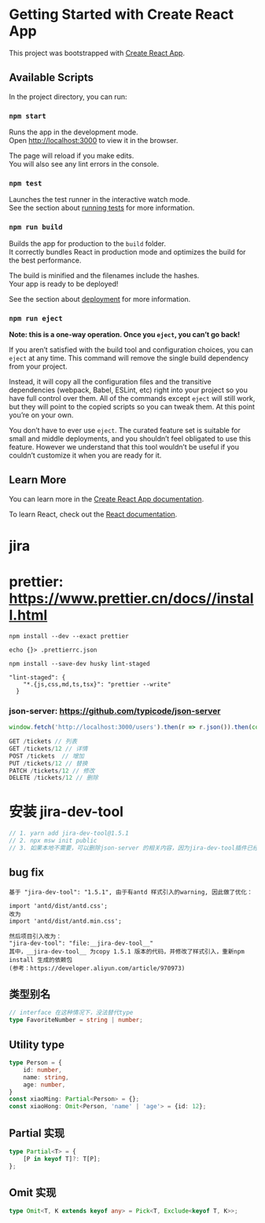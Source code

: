 # Getting Started with Create React App

This project was bootstrapped with [Create React App](https://github.com/facebook/create-react-app).

## Available Scripts

In the project directory, you can run:

### `npm start`

Runs the app in the development mode.\
Open [http://localhost:3000](http://localhost:3000) to view it in the browser.

The page will reload if you make edits.\
You will also see any lint errors in the console.

### `npm test`

Launches the test runner in the interactive watch mode.\
See the section about [running tests](https://facebook.github.io/create-react-app/docs/running-tests) for more information.

### `npm run build`

Builds the app for production to the `build` folder.\
It correctly bundles React in production mode and optimizes the build for the best performance.

The build is minified and the filenames include the hashes.\
Your app is ready to be deployed!

See the section about [deployment](https://facebook.github.io/create-react-app/docs/deployment) for more information.

### `npm run eject`

**Note: this is a one-way operation. Once you `eject`, you can’t go back!**

If you aren’t satisfied with the build tool and configuration choices, you can `eject` at any time. This command will remove the single build dependency from your project.

Instead, it will copy all the configuration files and the transitive dependencies (webpack, Babel, ESLint, etc) right into your project so you have full control over them. All of the commands except `eject` will still work, but they will point to the copied scripts so you can tweak them. At this point you’re on your own.

You don’t have to ever use `eject`. The curated feature set is suitable for small and middle deployments, and you shouldn’t feel obligated to use this feature. However we understand that this tool wouldn’t be useful if you couldn’t customize it when you are ready for it.

## Learn More

You can learn more in the [Create React App documentation](https://facebook.github.io/create-react-app/docs/getting-started).

To learn React, check out the [React documentation](https://reactjs.org/).
# jira

# prettier: https://www.prettier.cn/docs//install.html
```shell script
npm install --dev --exact prettier

echo {}> .prettierrc.json

npm install --save-dev husky lint-staged

"lint-staged": {
    "*.{js,css,md,ts,tsx}": "prettier --write"
  }
```

### json-server: https://github.com/typicode/json-server
```javascript
window.fetch('http://localhost:3000/users').then(r => r.json()).then(console.log);

GET /tickets // 列表
GET /tickets/12 // 详情
POST /tickets  // 增加
PUT /tickets/12 // 替换
PATCH /tickets/12 // 修改
DELETE /tickets/12 // 删除

```

# 安装 jira-dev-tool
```javascript
// 1. yarn add jira-dev-tool@1.5.1
// 2. npx msw init public
// 3. 如果本地不需要，可以删除json-server 的相关内容，因为jira-dev-tool插件已经集成了
```

## bug fix
```text
基于 "jira-dev-tool": "1.5.1", 由于有antd 样式引入的warning, 因此做了优化：

import 'antd/dist/antd.css';
改为
import 'antd/dist/antd.min.css';

然后项目引入改为：
"jira-dev-tool": "file:__jira-dev-tool__"
其中，__jira-dev-tool__ 为copy 1.5.1 版本的代码，并修改了样式引入，重新npm install 生成的依赖包
(参考：https://developer.aliyun.com/article/970973)
```

## 类型别名
```typescript
// interface 在这种情况下，没法替代type
type FavoriteNumber = string | number;
```
## Utility type
```typescript
type Person = {
    id: number,
    name: string,
    age: number,
}
const xiaoMing: Partial<Person> = {};
const xiaoHong: Omit<Person, 'name' | 'age'> = {id: 12};
```

## Partial 实现
```typescript
type Partial<T> = {
    [P in keyof T]?: T[P];
};
```

## Omit 实现
```typescript
type Omit<T, K extends keyof any> = Pick<T, Exclude<keyof T, K>>;
```
